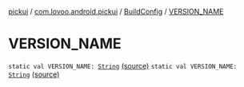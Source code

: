 [pickui](../../index.md) / [com.lovoo.android.pickui](../index.md) / [BuildConfig](index.md) / [VERSION_NAME](./-v-e-r-s-i-o-n_-n-a-m-e.md)

# VERSION_NAME

`static val VERSION_NAME: `[`String`](https://kotlinlang.org/api/latest/jvm/stdlib/kotlin/-string/index.html) [(source)](https://github.com/lovoo/android-pickpic/blob/master/pickui/build/generated/source/buildConfig/debug/com/lovoo/android/pickui/BuildConfig.java#L17)
`static val VERSION_NAME: `[`String`](https://kotlinlang.org/api/latest/jvm/stdlib/kotlin/-string/index.html) [(source)](https://github.com/lovoo/android-pickpic/blob/master/pickui/build/generated/source/buildConfig/debug/com/lovoo/android/pickui/BuildConfig.java#L17)
